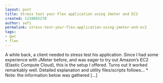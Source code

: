 ```yaml
---
layout: post
title: Stress test your Flex application using Jmeter and EC2
created: 1238065270
author: sefi
permalink: stress-test-your-flex-application-using-jmeter-and-ec2
tags:
- gwt
- flex
---
```

A while back, a client needed to stress test his application. Since I had some experience with JMeter before, and was eager to try out Amazon’s EC2 (Elastic Compute Cloud), this is the setup I offered. Turns out it worked remarkably well. Detailed explanation and utility files/scripts follows… * Note: the information below was gathered [...]<img alt="" border="0" src="http://stats.wordpress.com/b.gif?host=flexblackbelt.wordpress.com&blog=5633522&post=22&subd=flexblackbelt&ref=&feed=1" width="1" height="1" />
